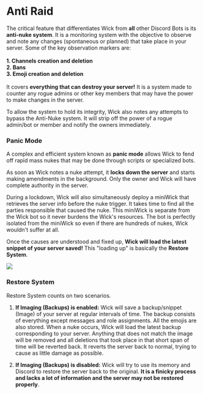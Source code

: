 # Anti Raid

The critical feature that differentiates Wick from **all** other Discord Bots is its **anti-nuke system**. It is a monitoring system with the objective to observe and note any changes (spontaneous or planned) that take place in your server. Some of the key observation markers are:\
\
**1. Channels creation and deletion**\
**2. Bans**\
**3. Emoji creation and deletion**\
\
It covers **everything that can destroy your server!** It is a system made to counter any rogue admins or other key members that may have the power to make changes in the server.

To allow the system to hold its integrity, Wick also notes any attempts to bypass the Anti-Nuke system. It will strip off the power of a rogue admin/bot or member and notify the owners immediately.

### Panic Mode

A complex and efficient system known as **panic mode** allows Wick to fend off rapid mass nukes that may be done through scripts or specialized bots.

As soon as Wick notes a nuke attempt, it **locks down the server** and starts making amendments in the background. Only the owner and Wick will have complete authority in the server.

During a lockdown, Wick will also simultaneously deploy a miniWick that retrieves the server info before the nuke trigger. It takes time to find all the parties responsible that caused the nuke. This miniWick is separate from the Wick bot so it never burdens the Wick's resources. The bot is perfectly isolated from the miniWick so even if there are hundreds of nukes, Wick wouldn't suffer at all.&#x20;

Once the causes are understood and fixed up, **Wick will load the latest snippet of your server saved!** This "loading up" is basically the **Restore System**.&#x20;

![](broken-reference)

### Restore System

Restore System counts on two scenarios.

1.  **If Imaging (Backups) is enabled:** Wick will save a backup/snippet (Image) of your server at regular intervals of time. The backup consists of everything except messages and role assignments. All the emojis are also stored. When a nuke occurs, Wick will load the latest backup corresponding to your server. Anything that does not match the image will be removed and all deletions that took place in that short span of time will be reverted back. It reverts the server back to normal, trying to cause as little damage as possible.


2. **If Imaging (Backups) is disabled:** Wick will try to use its memory and Discord to restore the server back to the original. **It is a finicky process and lacks a lot of information and the server may not be restored properly**.&#x20;
